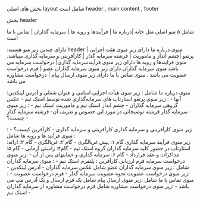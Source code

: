 

بخش های اصلی layout 
 شامل است header , main content , footer 

بخش header

 شامل ۵ منو اصلی مثل خانه |درباره ما | فرآیندها و رویه ها | سرمایه گذاران | تماس با ما است

:دارای  چندین زیر منو هستند header
منوی درباره ما دارای زیر منوی  هیٔت اجرایی | پرتفو |چشم انداز و ماموریت | فرشته سرمایه گذار | کارآفرینی و سرمایه گذاری  میباشد.
منوی فرایندها و رویه ها دارای زیر منوی  فرآیندسرمایه گذاری| درخواست سرمایه می باشد
منوی سرمایه گذاران دارای زیر منوی  سرمایه گذاران عضو   | فرم درخواست عضویت می باشد . 
منوی تماس با ما دارای زیر منوی ارسال پیام | درخواست مشاوره  می باشد

:منوی درباره ما شامل 
: زیر منوی هیآت اجرایی
 اسامی و عنوان شغلی و آدرس لینکدین آنها -
 :  زیر منوی پرتفو
 استارتاپ های سرمایه‌گذاری شده توسط استک تیم - 
 عکس گروهی سرمایه گذاران -
چشم ‏انداز استک تیم و ماموریت استک تیم -
:  زیر منوی سرمایه گذار فرشته
 توضیحاتی در مورد این خصوص و تعریف آن- 
فرشته سرمایه گذار چیست؟ - 

: زیر منوی کارآفرینی و سرمایه گذاری 
کارآفرینی و سرمایه گذاری -
کارآفرین کیست؟ -
: منوی فرآیند ها و رویه ها شامل  
:زیر منوی فرآیند سرمایه گذاری
گام ۱: پیش غربالگری -
گام ۲: غربالگری -
 گام ۳: ارائه استارتاپ در حضور کلیه سرمایه‏ گذاران گروه استک تیم -
گام۴: راستی آزمایی -
گام ۵: مذاکرات و عقد قرارداد -
 گام ۶: سرمایه گذاری و حمایتهای پس از آن -
:زیر منوی درخواست سرمایه
 فرم ارزیابی کارآفرین : پلتفرم استک تیم  - 
: منوی سرمایه گذاران شامل
: زیر منوی سرمایه گذاران عضو 
شامل عکس سرمایه گذاران -
 آدرس لینکدین - 
:زیر منوی درخواست عضویت
 نحوه عضویت سرمایه گذار - 
 فرم درخواست عضویت -
: منوی تماس با ما شامل
:زیر منوی ارسال پیام
 شامل یک فرم ارسال و یک آدرس مپ می باشد -
:زیر منوی درخواست مشاوره
شامل فرم درخواست مشاوره از سرمایه گذاران استک تیم - 